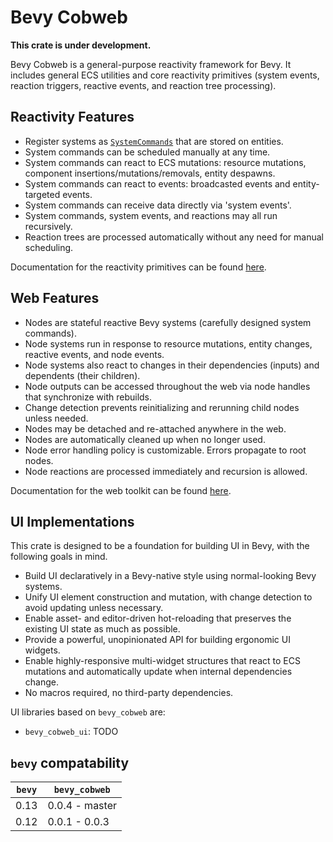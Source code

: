 # Bevy Cobweb

**This crate is under development.**

Bevy Cobweb is a general-purpose reactivity framework for Bevy. It includes general ECS utilities and core reactivity primitives (system events, reaction triggers, reactive events, and reaction tree processing).



## Reactivity Features

- Register systems as [`SystemCommands`](bevy_cobweb::prelude::SystemCommand) that are stored on entities.
- System commands can be scheduled manually at any time.
- System commands can react to ECS mutations: resource mutations, component insertions/mutations/removals, entity despawns.
- System commands can react to events: broadcasted events and entity-targeted events.
- System commands can receive data directly via 'system events'.
- System commands, system events, and reactions may all run recursively.
- Reaction trees are processed automatically without any need for manual scheduling.

Documentation for the reactivity primitives can be found [here](src/react/REACT.md).



## Web Features

- Nodes are stateful reactive Bevy systems (carefully designed system commands).
- Node systems run in response to resource mutations, entity changes, reactive events, and node events.
- Node systems also react to changes in their dependencies (inputs) and dependents (their children).
- Node outputs can be accessed throughout the web via node handles that synchronize with rebuilds.
- Change detection prevents reinitializing and rerunning child nodes unless needed.
- Nodes may be detached and re-attached anywhere in the web.
- Nodes are automatically cleaned up when no longer used.
- Node error handling policy is customizable. Errors propagate to root nodes.
- Node reactions are processed immediately and recursion is allowed.

Documentation for the web toolkit can be found [here](src/web/WEB.md).



## UI Implementations

This crate is designed to be a foundation for building UI in Bevy, with the following goals in mind.

- Build UI declaratively in a Bevy-native style using normal-looking Bevy systems.
- Unify UI element construction and mutation, with change detection to avoid updating unless necessary.
- Enable asset- and editor-driven hot-reloading that preserves the existing UI state as much as possible.
- Provide a powerful, unopinionated API for building ergonomic UI widgets.
- Enable highly-responsive multi-widget structures that react to ECS mutations and automatically update when internal dependencies change.
- No macros required, no third-party dependencies.

UI libraries based on `bevy_cobweb` are:
- `bevy_cobweb_ui`: TODO



## `bevy` compatability

| `bevy` | `bevy_cobweb` |
|-------|----------------|
| 0.13  | 0.0.4 - master |
| 0.12  | 0.0.1 - 0.0.3  |

